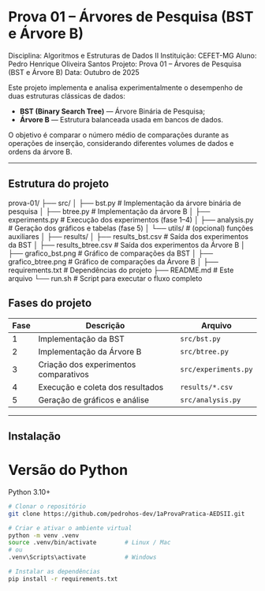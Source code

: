 #  Prova 01 – Árvores de Pesquisa (BST e Árvore B)
Disciplina: Algoritmos e Estruturas de Dados II
Instituição: CEFET-MG
Aluno: Pedro Henrique Oliveira Santos
Projeto: Prova 01 – Árvores de Pesquisa (BST e Árvore B)
Data: Outubro de 2025

Este projeto implementa e analisa experimentalmente o desempenho de duas estruturas clássicas de dados:
- **BST (Binary Search Tree)** — Árvore Binária de Pesquisa;
- **Árvore B** — Estrutura balanceada usada em bancos de dados.

O objetivo é comparar o número médio de comparações durante as operações de inserção, considerando diferentes volumes de dados e ordens da árvore B.

---

##  Estrutura do projeto

prova-01/
├── src/
│ ├── bst.py # Implementação da árvore binária de pesquisa
│ ├── btree.py # Implementação da árvore B
│ ├── experiments.py # Execução dos experimentos (fase 1–4)
│ ├── analysis.py # Geração dos gráficos e tabelas (fase 5)
│ └── utils/ # (opcional) funções auxiliares
│
├── results/
│ ├── results_bst.csv # Saída dos experimentos da BST
│ ├── results_btree.csv # Saída dos experimentos da Árvore B
│ ├── grafico_bst.png # Gráfico de comparações da BST
│ ├── grafico_btree.png # Gráfico de comparações da Árvore B
│ 
├── requirements.txt # Dependências do projeto
├── README.md # Este arquivo
└── run.sh # Script para executar o fluxo completo


##  Fases do projeto

| Fase | Descrição | Arquivo |
|------|------------|---------|
| 1 | Implementação da BST | `src/bst.py` |
| 2 | Implementação da Árvore B | `src/btree.py` |
| 3 | Criação dos experimentos comparativos | `src/experiments.py` |
| 4 | Execução e coleta dos resultados | `results/*.csv` |
| 5 | Geração de gráficos e análise | `src/analysis.py` |

---

##  Instalação

# Versão do Python
   Python 3.10+

```bash
# Clonar o repositório
git clone https://github.com/pedrohos-dev/1aProvaPratica-AEDSII.git

# Criar e ativar o ambiente virtual
python -m venv .venv
source .venv/bin/activate        # Linux / Mac
# ou
.venv\Scripts\activate           # Windows

# Instalar as dependências
pip install -r requirements.txt